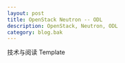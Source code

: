 ```yaml
---
layout: post
title: OpenStack Neutron -- ODL
description: OpenStack, Neutron, ODL
category: blog.bak
---
```


技术与阅读 Template
